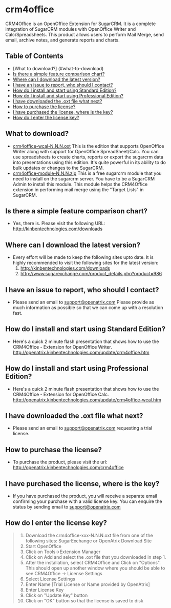 # crm4office
CRM4Office is an OpenOffice Extension for SugarCRM. It is a complete integration of SugarCRM modules with OpenOffice Writer and Calc/Spreadsheets. This product allows users to perform Mail Merge, send email, archive notes, and generate reports and charts.


## Table of Contents
- [What to download?] (#what-to-download)
- [Is there a simple feature comparison chart?](#is-there-a-simple-feature-comparison-chart?)
- [Where can I download the latest version?](#where-can-i-download-the-latest-version?)
- [I have an issue to report, who should I contact?](#)
- [How do I install and start using Standard Edition?](#)
- [How do I install and start using Professional Edition?](#)
- [I have downloaded the .oxt file what next?](#)
- [How to purchase the license?](#)
- [I have purchased the license, where is the key?](#)
- [How do I enter the license key?](#)

## What to download?

* [crm4office-wcal-N.N.N.oxt](http://kinbentechnologies.com/downloads) This is the edition that supports OpenOffice Writer along with support for OpenOffice SpreadSheet/Calc. You can use spreadsheets to create charts, reports or export the sugarcrm data into presentations using this edition. It's quite powerful in its ability to do bulk updates or changes to the SugarCRM.
* [crm4office-module-N.N.N.zip](https://github.com/sceemarla/crm4office/sugar-module) This is a free sugarcrm module that you need to install on the sugarcrm server. You have to be a SugarCRM Admin to install this module. This module helps the CRM4Office extension in performing mail merge using the "Target Lists" in SugarCRM.

## Is there a simple feature comparison chart?

* Yes, there is. Please visit the following URL: http://kinbentechnologies.com/downloads

## Where can I download the latest version?

* Every effort will be made to keep the following sites upto date. It is highly recommended to visit the following sites for the latest version:
  1. http://kinbentechnologies.com/downloads
  2. http://www.sugarexchange.com/product_details.php?product=986

## I have an issue to report, who should I contact?

* Please send an email to support@openatrix.com Please provide as much information as possible so that we can come up with a resolution fast.

## How do I install and start using Standard Edition?
 
* Here's a quick 2 minute flash presentation that shows how to use the CRM4Office - Extension for OpenOffice Writer. http://openatrix.kinbentechnologies.com/update/crm4office.htm
  
## How do I install and start using Professional Edition?  

* Here's a quick 2 minute flash presentation that shows how to use the CRM4Office - Extension for OpenOffice Calc. http://openatrix.kinbentechnologies.com/update/crm4office-wcal.htm
  
## I have downloaded the .oxt file what next? 

* Please send an email to support@openatrix.com requesting a trial license.

## How to purchase the license?

* To purchase the product, please visit the url: http://openatrix.kinbentechnologies.com/crm4office

## I have purchased the license, where is the key?

* If you have purchased the product, you will receive a separate email confirming your purchase with a valid license key. You can enquire the status by sending email to support@openatrix.com

## How do I enter the license key?

> 1. Download the crm4office-xxx-N.N.N.oxt file from one of the following sites: SugarExchange or OpenAtrix Download Site
> 1. Start OpenOffice
> 1. Click on Tools->Extension Manager
> 1. Click on Add and select the .oxt file that you downloaded in step 1.
> 1. After the installation, select CRM4Office and Click on "Options". This should open up another window where you should be able to see CRM4Office -> License Settings
> 1. Select License Settings
> 1. Enter Name [Trial License or Name provided by OpenAtrix]
> 1. Enter License Key
> 1. Click on "Update Key" button
> 1. Click on "OK" button so that the license is saved to disk
  